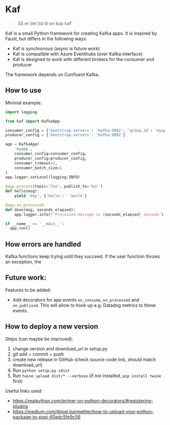# Kaf

> Så er det tid til en kop kaf'

Kaf is a small Python framework for creating Kafka apps. It is inspired by Faust, but differs in the following ways:

- Kaf is synchronous (async is future work)
- Kaf is compatible with Azure Eventhubs (over Kafka interface)
- Kaf is designed to work with different brokers for the consumer and producer

The framework depends on Confluent Kafka.

## How to use

Minimal example:

```python
import logging

from kaf import KafkaApp

consumer_config = {'bootstrap.servers': 'kafka:9092', 'group.id': 'myapp'}
producer_config = {'bootstrap.servers': 'kafka:9092'}

app = KafkaApp(
    'myapp',
    consumer_config=consumer_config,
    producer_config=producer_config,
    consumer_timeout=5,
    consumer_batch_size=1    
)
app.logger.setLevel(logging.INFO)

@app.process(topic='foo', publish_to='bar')
def hello(msg):
    yield 'key', {'hello':  'world'}

@app.on_processed
def done(msg, seconds_elapsed):
    app.logger.info(f'Processed message in {seconds_elapsed} seconds')

if __name__ == '__main__':
  app.run()
```

## How errors are handled

Kafka functions keep trying until they succeed. If the user function throws an exception, the

## Future work:

Features to be added:

- Add decorators for app events `on_consume`, `on_processed` and `on_publised`. This will allow to hook up e.g. Datadog metrics to these events.

## How to deploy a new version

Steps (can maybe be improved):

1. change version and download_url in setup.py
1. git add + commit + push
1. create new release in GitHub (check source-code link, should match download_url)
1. Run `python setup.py sdist`
1. Run `twine upload dist/* --verbose` (if not installed, `pip install twine` first)



Useful links used:

- https://realpython.com/primer-on-python-decorators/#registering-plugins
- https://medium.com/@joel.barmettler/how-to-upload-your-python-package-to-pypi-65edc5fe9c56
